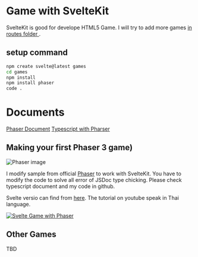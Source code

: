 # Game with SvelteKit

SvelteKit is good for develope HTML5 Game. 
I will try to add more games [in routes folder ](src/routes/). 

## setup command
``` sh
npm create svelte@latest games
cd games
npm install
npm install phaser
code .
```
# Documents
[Phaser Document](https://newdocs.phaser.io/docs)
[Typescript with Pharser](https://phaser.io/tutorials/how-to-use-phaser-with-typescript)


## Making your first Phaser 3 game)

![Phaser image](https://phaser.io/images/img.png)

I modify sample from official 
[Phaser](https://phaser.io/tutorials/making-your-first-phaser-3-game/part1) 
to work with SvelteKit. You have to modify the code to solve all error of JSDoc type chicking. Please check typescript document and my code in github.  

Svelte versio can find from 
[here](https://github.com/schooltechx/youtube/tree/main/svelte/games/phaser-demo). 
The tutorial on youtube speak in Thai language.


[![Svelte Game with Phaser](http://img.youtube.com/vi/Xd8x8ahuIDs/0.jpg)](https://youtu.be/Xd8x8ahuIDs)

## Other Games
TBD